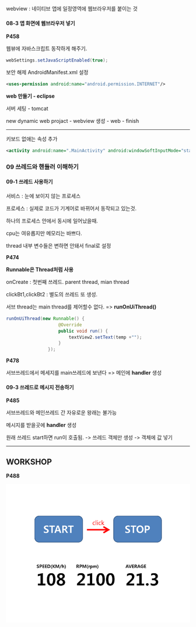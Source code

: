 webview : 네이티브 앱에 일정영역에 웹브라우저를 붙이는 것

#### 08-3 앱 화면에 웹브라우저 넣기

**P458**

웹뷰에 자바스크립트 동작하게 해주기.

```java
webSettings.setJavaScriptEnabled(true);
```

보안 해제 AndroidManifest.xml 설정

```xml
<uses-permission android:name="android.permission.INTERNET"/>
```

**web 만들기 - eclipse**

서버 세팅 - tomcat 

new dynamic web projact - webview 생성 - web - finish

****

키보드 없애는 속성 추가

```xml
<activity android:name=".MainActivity" android:windowSoftInputMode="stateHidden>"
```

### 09 쓰레드와 핸들러 이해하기

#### 09-1 쓰레드 사용하기

서비스 : 눈에 보이지 않는 프로세스

프로세스 : 실제로 코드가 기계어로 바뀌어서 동작되고 있는것.

하나의 프로세스 안에서 동시에 일어났을때. 

cpu는 여유롭지만 메모리는 바쁘다. 

thread 내부 변수들은 변하면 안돼서 final로 설정

**P474**

**Runnable은 Thread처럼 사용**

onCreate : 첫번째 쓰레드. parent thread, mian thread

clickBt1,clickBt2 : 별도의 쓰레드 또 생성. 

서브 thread는 main thread를 제어할수 없다. => **runOnUiThread()**

```java
runOnUiThread(new Runnable() {
                    @Override
                    public void run() {
                        textView2.setText(temp +"");
                    }
                });
```



**P478**

서브쓰레드에서 메세지를 main쓰레드에 보낸다 => 메인에 **handler** 생성



#### 09-3 쓰레드로 메시지 전송하기

**P485**

서브쓰레드와 메인쓰레드 간 자유로운 왕래는 불가능

메시지를 받을곳에 **handler** 생성

원래 쓰레드 start하면 run이 호출됨. -> 쓰레드 객체만 생성 -> 객체에 값 넣기 



---

## WORKSHOP

**P488**

<img src="../img/P488.png" weigth="500px">